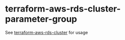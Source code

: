 # terraform-aws-rds-cluster-parameter-group
See [terraform-aws-rds-cluster](https://github.com/pgreene/terraform-aws-rds-cluster/blob/master/README.md) for usage

